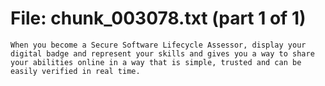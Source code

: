 ﻿# File: chunk_003078.txt (part 1 of 1)
```
When you become a Secure Software Lifecycle Assessor, display your digital badge and represent your skills and gives you a way to share your abilities online in a way that is simple, trusted and can be easily verified in real time.
```

